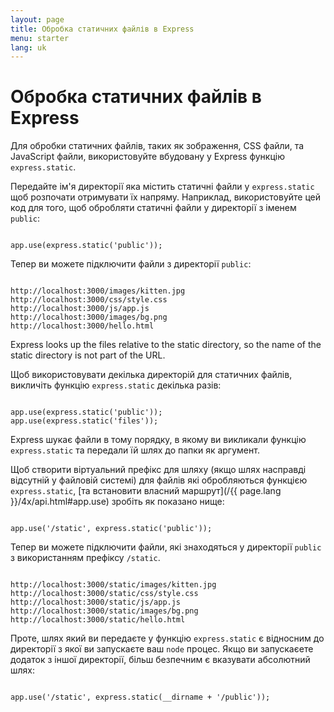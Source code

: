 ```yaml
---
layout: page
title: Обробка статичних файлів в Express
menu: starter
lang: uk
---
```


# Обробка статичних файлів в Express

Для обробки статичних файлів, таких як зображення, CSS файли, та JavaScript файли, використовуйте вбудовану у Express функцію `express.static`.

Передайте ім'я директорії яка містить статичні файли у `express.static` щоб розпочати отримувати їх напряму. Наприклад, використовуйте цей код для того, щоб обробляти статичні файли у директорії з іменем `public`:

<pre><code class="language-javascript" translate="no">
app.use(express.static('public'));
</code></pre>

Тепер ви можете підключити файли з директорії `public`:

<pre class="plain-text"><code class="plain-text" translate="no">
http://localhost:3000/images/kitten.jpg
http://localhost:3000/css/style.css
http://localhost:3000/js/app.js
http://localhost:3000/images/bg.png
http://localhost:3000/hello.html
</code></pre>

<div class="doc-box doc-info">
Express looks up the files relative to the static directory, so the name of the static directory is not part of the URL.
</div>

Щоб використовувати декілька директорій для статичних файлів, викличіть функцію `express.static` декілька разів:

<pre><code class="language-javascript" translate="no">
app.use(express.static('public'));
app.use(express.static('files'));
</code></pre>

Express шукає файли в тому порядку, в якому ви викликали функцію `express.static` та передали їй шлях до папки як аргумент.

Щоб створити віртуальний префікс для шляху (якщо шлях насправді відсутній у файловій системі) для файлів які обробляються функцією `express.static`, [та встановити власний маршрут](/{{ page.lang }}/4x/api.html#app.use) зробіть як показано нище:

<pre><code class="language-javascript" translate="no">
app.use('/static', express.static('public'));
</code></pre>

Тепер ви можете підключити файли, які знаходяться у директорії `public` з використанням префіксу `/static`.

<pre class="plain-text"><code class="plain-text" translate="no">
http://localhost:3000/static/images/kitten.jpg
http://localhost:3000/static/css/style.css
http://localhost:3000/static/js/app.js
http://localhost:3000/static/images/bg.png
http://localhost:3000/static/hello.html
</code></pre>

Проте, шлях який ви передаєте у функцію `express.static` є відносним до директорії з якої ви запускаєте ваш `node` процес. Якщо ви запускаєете додаток з іншої директорії, більш безпечним є вказувати абсолютний шлях:

<pre><code class="language-javascript" translate="no">
app.use('/static', express.static(__dirname + '/public'));
</code></pre>
